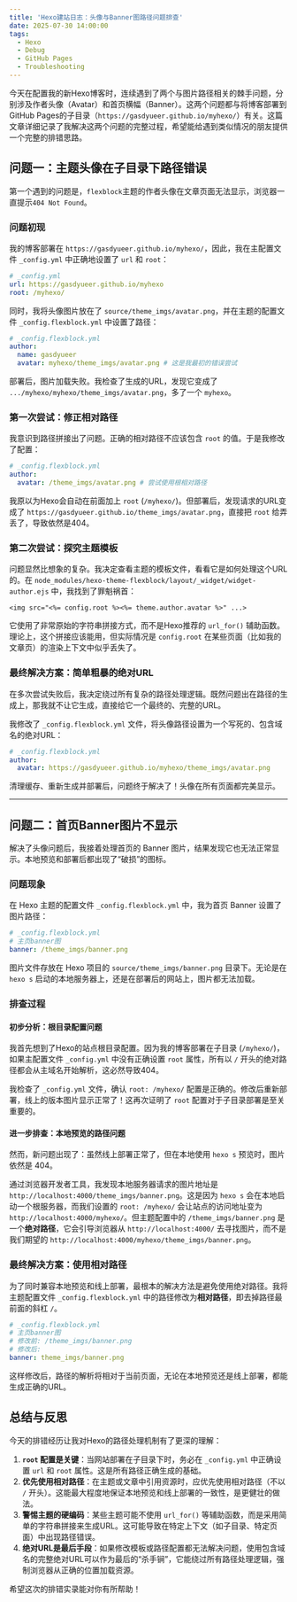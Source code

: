 ```yaml
---
title: 'Hexo建站日志：头像与Banner图路径问题排查'
date: 2025-07-30 14:00:00
tags:
  - Hexo
  - Debug
  - GitHub Pages
  - Troubleshooting
---
```


今天在配置我的新Hexo博客时，连续遇到了两个与图片路径相关的棘手问题，分别涉及作者头像（Avatar）和首页横幅（Banner）。这两个问题都与将博客部署到GitHub Pages的子目录（`https://gasdyueer.github.io/myhexo/`）有关。这篇文章详细记录了我解决这两个问题的完整过程，希望能给遇到类似情况的朋友提供一个完整的排错思路。

## 问题一：主题头像在子目录下路径错误

第一个遇到的问题是，`flexblock`主题的作者头像在文章页面无法显示，浏览器一直提示`404 Not Found`。

### 问题初现

我的博客部署在 `https://gasdyueer.github.io/myhexo/`，因此，我在主配置文件 `_config.yml` 中正确地设置了 `url` 和 `root`：

```yaml
# _config.yml
url: https://gasdyueer.github.io/myhexo
root: /myhexo/
```

同时，我将头像图片放在了 `source/theme_imgs/avatar.png`，并在主题的配置文件 `_config.flexblock.yml` 中设置了路径：

```yaml
# _config.flexblock.yml
author:
  name: gasdyueer
  avatar: myhexo/theme_imgs/avatar.png # 这是我最初的错误尝试
```

部署后，图片加载失败。我检查了生成的URL，发现它变成了 `.../myhexo/myhexo/theme_imgs/avatar.png`，多了一个 `myhexo`。

### 第一次尝试：修正相对路径

我意识到路径拼接出了问题。正确的相对路径不应该包含 `root` 的值。于是我修改了配置：

```yaml
# _config.flexblock.yml
author:
  avatar: /theme_imgs/avatar.png # 尝试使用根相对路径
```

我原以为Hexo会自动在前面加上 `root` (`/myhexo/`)。但部署后，发现请求的URL变成了 `https://gasdyueer.github.io/theme_imgs/avatar.png`，直接把 `root` 给弄丢了，导致依然是404。

### 第二次尝试：探究主题模板

问题显然比想象的复杂。我决定查看主题的模板文件，看看它是如何处理这个URL的。在 `node_modules/hexo-theme-flexblock/layout/_widget/widget-author.ejs` 中，我找到了罪魁祸首：

```ejs
<img src="<%= config.root %><%= theme.author.avatar %>" ...>
```

它使用了非常原始的字符串拼接方式，而不是Hexo推荐的 `url_for()` 辅助函数。理论上，这个拼接应该能用，但实际情况是 `config.root` 在某些页面（比如我的文章页）的渲染上下文中似乎丢失了。

### 最终解决方案：简单粗暴的绝对URL

在多次尝试失败后，我决定绕过所有复杂的路径处理逻辑。既然问题出在路径的生成上，那我就不让它生成，直接给它一个最终的、完整的URL。

我修改了 `_config.flexblock.yml` 文件，将头像路径设置为一个写死的、包含域名的绝对URL：

```yaml
# _config.flexblock.yml
author:
  avatar: https://gasdyueer.github.io/myhexo/theme_imgs/avatar.png
```

清理缓存、重新生成并部署后，问题终于解决了！头像在所有页面都完美显示。

---

## 问题二：首页Banner图片不显示

解决了头像问题后，我接着处理首页的 Banner 图片，结果发现它也无法正常显示。本地预览和部署后都出现了“破损”的图标。

### 问题现象

在 Hexo 主题的配置文件 `_config.flexblock.yml` 中，我为首页 Banner 设置了图片路径：

```yaml
# _config.flexblock.yml
# 主页banner图
banner: /theme_imgs/banner.png
```

图片文件存放在 Hexo 项目的 `source/theme_imgs/banner.png` 目录下。无论是在 `hexo s` 启动的本地服务器上，还是在部署后的网站上，图片都无法加载。

### 排查过程

#### 初步分析：根目录配置问题

我首先想到了Hexo的站点根目录配置。因为我的博客部署在子目录 (`/myhexo/`)，如果主配置文件 `_config.yml` 中没有正确设置 `root` 属性，所有以 `/` 开头的绝对路径都会从主域名开始解析，这必然导致404。

我检查了 `_config.yml` 文件，确认 `root: /myhexo/` 配置是正确的。修改后重新部署，线上的版本图片显示正常了！这再次证明了 `root` 配置对于子目录部署是至关重要的。

#### 进一步排查：本地预览的路径问题

然而，新问题出现了：虽然线上部署正常了，但在本地使用 `hexo s` 预览时，图片依然是 404。

通过浏览器开发者工具，我发现本地服务器请求的图片地址是 `http://localhost:4000/theme_imgs/banner.png`。这是因为 `hexo s` 会在本地启动一个根服务器，而我们设置的 `root: /myhexo/` 会让站点的访问地址变为 `http://localhost:4000/myhexo/`。但主题配置中的 `/theme_imgs/banner.png` 是一个**绝对路径**，它会引导浏览器从 `http://localhost:4000/` 去寻找图片，而不是我们期望的 `http://localhost:4000/myhexo/theme_imgs/banner.png`。

### 最终解决方案：使用相对路径

为了同时兼容本地预览和线上部署，最根本的解决方法是避免使用绝对路径。我将主题配置文件 `_config.flexblock.yml` 中的路径修改为**相对路径**，即去掉路径最前面的斜杠 `/`。

```yaml
# _config.flexblock.yml
# 主页banner图
# 修改前: /theme_imgs/banner.png
# 修改后:
banner: theme_imgs/banner.png
```

这样修改后，路径的解析将相对于当前页面，无论在本地预览还是线上部署，都能生成正确的URL。

## 总结与反思

今天的排错经历让我对Hexo的路径处理机制有了更深的理解：

1.  **`root` 配置是关键**：当网站部署在子目录下时，务必在 `_config.yml` 中正确设置 `url` 和 `root` 属性。这是所有路径正确生成的基础。
2.  **优先使用相对路径**：在主题或文章中引用资源时，应优先使用相对路径（不以 `/` 开头）。这能最大程度地保证本地预览和线上部署的一致性，是更健壮的做法。
3.  **警惕主题的硬编码**：某些主题可能不使用 `url_for()` 等辅助函数，而是采用简单的字符串拼接来生成URL。这可能导致在特定上下文（如子目录、特定页面）中出现路径错误。
4.  **绝对URL是最后手段**：如果修改模板或路径配置都无法解决问题，使用包含域名的完整绝对URL可以作为最后的“杀手锏”，它能绕过所有路径处理逻辑，强制浏览器从正确的位置加载资源。

希望这次的排错实录能对你有所帮助！